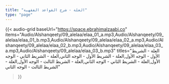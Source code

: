 ```yaml
---
title: "العلة - شرح القواعد الفقهية"
type: "page"
---
```


{{< audio-grid 
  baseUrl="https://space.ebrahimalzaabi.co"
  items="Audio/Alshanqeety/09_alelaa/elaa_01_a.mp3,Audio/Alshanqeety/09_alelaa/elaa_01_b.mp3,Audio/Alshanqeety/09_alelaa/elaa_02_a.mp3,Audio/Alshanqeety/09_alelaa/elaa_02_b.mp3,Audio/Alshanqeety/09_alelaa/elaa_03_a.mp3,Audio/Alshanqeety/09_alelaa/elaa_03_b.mp3"
  titles="العلة - الشريط الأول - الوجه الأول,العلة - الشريط الأول - الوجه الثاني,العلة - الشريط الثاني - الوجه الأول,العلة - الشريط الثاني - الوجه الثاني,العلة - الشريط الثالث - الوجه الأول,العلة - الشريط الثالث - الوجه الثاني"
>}} 